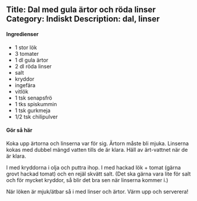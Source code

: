 Title: Dal med gula ärtor och röda linser
Category: Indiskt
Description: dal, linser
---

#### Ingredienser

* 1 stor lök
* 3 tomater
* 1 dl gula ärtor
* 2 dl röda linser
* salt
* kryddor 
* ingefära
* vitlök
* 1 tsk senapsfrö
* 1 tks spiskummin
* 1 tsk gurkmeja
* 1/2 tsk chilipulver

#### Gör så här

Koka upp ärtorna och linserna var för sig. Ärtorn måste bli mjuka. Linserna kokas med dubbel mängd vatten tills de är klara. Häll av ärt-vattnet när de är klara.

I med kryddorna i olja och puttra ihop. I med hackad lök + tomat (gärna grovt hackad tomat) och en rejäl skvätt salt. (Det ska gärna vara lite för salt och för mycket kryddor, så blir det bra sen när linserna kommer i.)

När löken är mjuk/ätbar så i med linser och ärtor. Värm upp och serverera!
